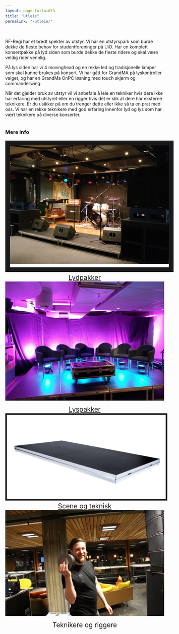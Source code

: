 ```yaml
---
layout: page-fullwidth
title: "Utleie"
permalink: "/utleie/"

---
```


RF-Regi har et bredt spekter av utstyr. Vi har en utstyrspark som burde dekke de fleste behov for studentforeninger på UiO. Har en komplett konsertpakke på lyd siden som burde dekke de fleste ridere og skal være veldig rider vennlig.

På lys siden har vi 4 movinghead og en rekke led og tradisjonelle lamper som skal kunne brukes på konsert. Vi har gått for GrandMA på lyskontroller valget, og har en GrandMa OnPC løsning med touch skjerm og commanderwing.

Når det gjelder bruk av utstyr vil vi anbefale å leie en tekniker hvis dere ikke har erfaring med utstyret eller en rigger hvis det er slik at dere har eksterne teknikere. Er du usikker på om du trenger dette eller ikke så ta en prat med oss. Vi har en rekke teknikere med god erfaring innenfor lyd og lys som har vært teknikere på diverse konserter. 


<div class="row">
    <div class="small-12 columns">
        <h3>Mere info</h3>
    </div><!-- /.small-12.columns -->
</div>

<div class="row">
  <div class="large-6 columns">
   <div style="font-size:150%; text-align:center;"><a href="/utleie/lydpakker"><img src="/images/lyd-eksempel.jpg" alt="alternate text" width="width" height="height" style="padding-bottom:0.5em;" border="15" />Lydpakker</a></div>
  </div>
  <div class="large-6 columns">
   <div style="font-size:150%; text-align:center; border:15; "><a href="/utleie/lyspakker"><img src="/images/lys-eksempel.jpg" alt="alternate text" width="width" height="height" style="padding-bottom:0.5em;" />Lyspakker</a></div>
  </div>
</div>
<div class="row">
  <div class="large-6 columns">
   <div style="font-size:150%; text-align:center; border:15;"><a href="/utleie/scene-teknisk"><img src="/images/scene.jpg" alt="alternate text" width="width" height="height" style="padding-bottom:0.5em;" border="5" />Scene og teknisk</a></div>
  </div>
  <div class="large-6 columns">
   <div style="font-size:150%; text-align:center;"><img src="/images/Geir-tek.jpg" alt="alternate text" width="width" height="height" style="padding-bottom:0.5em;" />Teknikere og riggere</div>
  </div>
</div>
